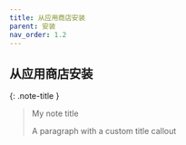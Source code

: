 ```yaml
---
title: 从应用商店安装
parent: 安装
nav_order: 1.2
---
```


## 从应用商店安装

{: .note-title }
> My note title
>
> A paragraph with a custom title callout
